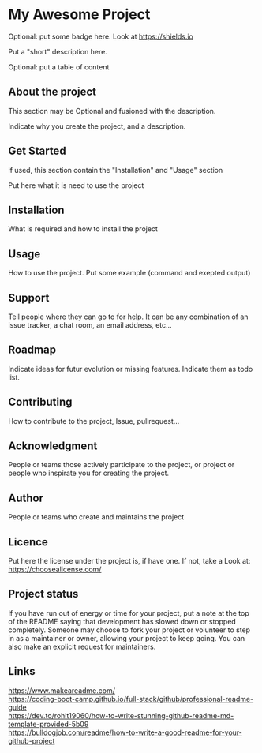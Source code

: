 # My Awesome Project

Optional: put some badge here. Look at https://shields.io

Put a "short" description here. 

Optional: put a table of content 

## About the project
This section  may be Optional and fusioned with the description. 

Indicate why you create the project, and a description.


## Get Started
if used, this section contain the "Installation" and "Usage" section 

Put here what it is need to use the project


## Installation
What is required and how to install the project


## Usage
How to use the project. Put some example (command and exepted output) 


## Support 
Tell people where they can go to for help. It can be any combination 
of an issue tracker, a chat room, an email address, etc... 


## Roadmap
Indicate ideas for futur evolution or missing features. Indicate them as
todo list.


## Contributing
How to contribute to the project, Issue, pullrequest... 


## Acknowledgment
People or teams those actively participate to the project, or project or people
who inspirate you for creating the project.

## Author
People or teams who create and maintains the project 

## Licence
Put here the license under the project is, if have one. If not, take a Look at:
https://choosealicense.com/


## Project status
If you have run out of energy or time for your project, put a note at 
the top of the README saying that development has slowed down or stopped
completely. Someone may choose to fork your project or volunteer to step
in as a maintainer or owner, allowing your project to keep going. You 
can also make an explicit request for maintainers.


## Links
https://www.makeareadme.com/ \
https://coding-boot-camp.github.io/full-stack/github/professional-readme-guide \
https://dev.to/rohit19060/how-to-write-stunning-github-readme-md-template-provided-5b09 \
https://bulldogjob.com/readme/how-to-write-a-good-readme-for-your-github-project
